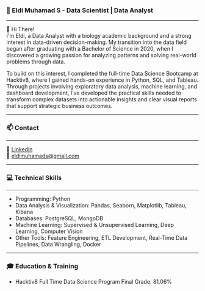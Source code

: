 ### :seedling: Eldi Muhamad S - Data Scientist | Data Analyst
---
👋 Hi There!  
I'm Eldi, a Data Analyst with a biology academic background and a strong interest in data-driven decision-making. My transition into the data field began after graduating with a Bachelor of Science in 2020, when I discovered a growing passion for analyzing patterns and solving real-world problems through data.

To build on this interest, I completed the full-time Data Science Bootcamp at Hacktiv8, where I gained hands-on experience in Python, SQL, and Tableau. Through projects involving exploratory data analysis, machine learning, and dashboard development, I’ve developed the practical skills needed to transform complex datasets into actionable insights and clear visual reports that support strategic business outcomes.

---
### 📫 Contact
---
🔗 [Linkedin](https://www.linkedin.com/in/eldi-muhamad-s-15a605213/)  
📧 eldimuhamads@gmail.com  

---

### :computer: Technical Skills
---
- Programming: Python
- Data Analysis & Visualization: Pandas, Seaborn, Matplotlib, Tableau, Kibana
- Databases: PostgreSQL, MongoDB
- Machine Learning: Supervised & Unsupervised Learning, Deep Learning, Computer Vision
- Other Tools: Feature Engineering, ETL Development, Real-Time Data Pipelines, Data Wrangling, Docker

---
### :mortar_board: Education & Training
- Hacktiv8 Full Time Data Science Program
Final Grade: 81.06%

<!---
Itsukiyaki/Itsukiyaki is a ✨ special ✨ repository because its `README.md` (this file) appears on your GitHub profile.
You can click the Preview link to take a look at your changes.
--->
